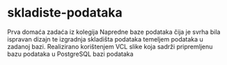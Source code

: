 # skladiste-podataka
Prva domaća zadaća iz kolegija Napredne baze podataka čija je svrha bila ispravan dizajn te izgradnja skladišta podataka temeljem podataka u zadanoj bazi. Realizirano korištenjem VCL slike koja sadrži pripremljenu bazu podataka u PostgreSQL bazi podataka
